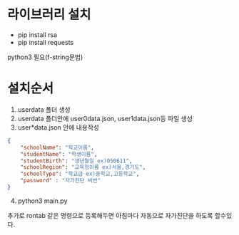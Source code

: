 # 라이브러리 설치
* pip install rsa
* pip install requests

python3 필요(f-string문법)

# 설치순서
1. userdata 폴더 생성
2. userdata 폴더안에 user0data.json,  user1data.json등 파일 생성
3. user*data.json 안에 내용작성
```json
{
    "schoolName": "학교이름",
    "studentName": "학생이름",
    "studentBirth": "생년월일 ex)050611",
    "schoolRegion": "교육청이름 ex)서울,경기도",
    "schoolType": "학교급 ex)중학교,고등학교",
    "password" : "자가진단 비번"
}
```
4. python3 main.py

추가로 rontab 같은 명령으로 등록해두면 아침마다 자동으로 자가진단을 하도록 할수있다.
